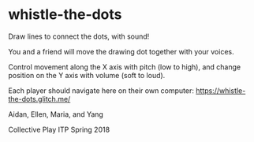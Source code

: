 whistle-the-dots
=========================

Draw lines to connect the dots, with sound!

You and a friend will move the drawing dot together with your voices. 

Control movement along the X axis with pitch (low to high), and change position on the Y axis with volume (soft to loud).

Each player should navigate here on their own computer: https://whistle-the-dots.glitch.me/

Aidan, Ellen, Maria, and Yang

Collective Play ITP Spring 2018

